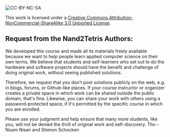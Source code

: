 ![CC-BY-NC-SA](https://i.creativecommons.org/l/by-nc-sa/3.0/88x31.png)

This work is licensed under a [Creative Commons Attribution-NonCommercial-ShareAlike 3.0 Unported License](https://creativecommons.org/licenses/by-nc-sa/3.0/).

Request from the Nand2Tetris Authors:
-------------------------------------
We developed this course and made all its materials freely available because we want to help people learn applied computer science on their own terms. We believe that students and self-learners who set out to do the hardware and software projects should have the benefit and challenge of doing original work, without seeing published solutions. 

Therefore, we request that you don't post solutions publicly on the web, e.g. in blogs, forums, or Github-like places. If your course instructor or organizer creates a private space in which work can be shared outside the public domain, that's fine. Likewise, you can share your work with others using a password-protected space, if it's permitted by the specific course in which you are enrolled. 

Please use your judgment and help ensure that many more students, like you, will not be denied the thrill of original work and self-discovery. Thx – Noam Nisan and Shimon Schocken
